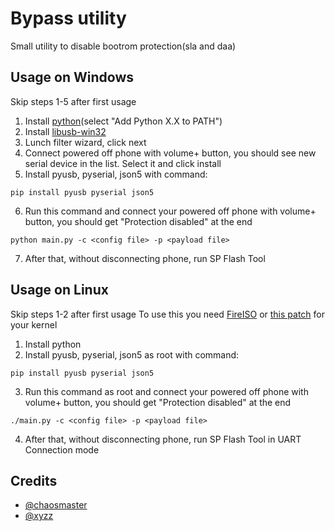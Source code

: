 # Bypass utility
Small utility to disable bootrom protection(sla and daa)

## Usage on Windows
Skip steps 1-5 after first usage

1. Install [python](https://sourceforge.net/projects/libusb-win32/files/libusb-win32-releases/1.2.6.0/libusb-win32-devel-filter-1.2.6.0.exe/download)(select "Add Python X.X to PATH")
2. Install [libusb-win32](https://sourceforge.net/projects/libusb-win32/files/libusb-win32-releases/1.2.6.0/libusb-win32-devel-filter-1.2.6.0.exe/download)
3. Lunch filter wizard, click next
4. Connect powered off phone with volume+ button, you should see new serial device in the list. Select it and click install
5. Install pyusb, pyserial, json5 with command:
```
pip install pyusb pyserial json5
```
6. Run this command and connect your powered off phone with volume+ button, you should get "Protection disabled" at the end
```
python main.py -c <config file> -p <payload file>
```
7. After that, without disconnecting phone, run SP Flash Tool


## Usage on Linux
Skip steps 1-2 after first usage
To use this you need [FireISO](https://github.com/amonet-kamakiri/fireiso/releases) or [this patch](https://github.com/amonet-kamakiri/kamakiri/blob/master/kernel.patch) for your kernel

1. Install python
2. Install pyusb, pyserial, json5 as root with command:
```
pip install pyusb pyserial json5
```
3. Run this command as root and connect your powered off phone with volume+ button, you should get "Protection disabled" at the end
```
./main.py -c <config file> -p <payload file>
```
4. After that, without disconnecting phone, run SP Flash Tool in UART Connection mode

## Credits
- [@chaosmaster](https://github.com/chaosmaster)
- [@xyzz](https://github.com/xyzz)
